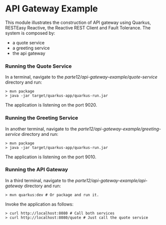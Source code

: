 # API Gateway Example

This module illustrates the construction of API gateway using Quarkus, RESTEasy Reactive, the Reactive REST Client and Fault Tolerance.
The system is composed by:

* a quote service
* a greeting service
* the api gateway

### Running the Quote Service

In a terminal, navigate to the _parte12/api-gateway-example/quote-service_ directory and run:

```shell
> mvn package
> java -jar target/quarkus-app/quarkus-run.jar
```

The application is listening on the port 9020.

### Running the Greeting Service

In another terminal, navigate to the _parte12/api-gateway-example/greeting-service_ directory and run:

```shell
> mvn package
> java -jar target/quarkus-app/quarkus-run.jar
```

The application is listening on the port 9010.

### Running the API Gateway

In a third terminal, navigate to the _parte12/api-gateway-example/api-gateway_ directory and run:

```shell
> mvn quarkus:dev # Or package and run it.
```

Invoke the application as follows:

```shell
> curl http://localhost:8080 # Call both services 
> curl http://localhost:8080/quote # Just call the quote service
```
